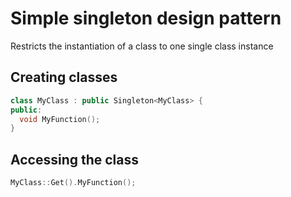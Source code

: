 # Simple singleton design pattern
Restricts the instantiation of a class to one single class instance

## Creating classes
```cpp
class MyClass : public Singleton<MyClass> {
public:
  void MyFunction();
}
```

## Accessing the class
```cpp
MyClass::Get().MyFunction();
```
